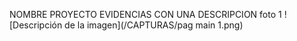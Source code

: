 NOMBRE PROYECTO
EVIDENCIAS CON UNA DESCRIPCION
foto 1
![Descripción de la imagen](/CAPTURAS/pag main 1.png)
